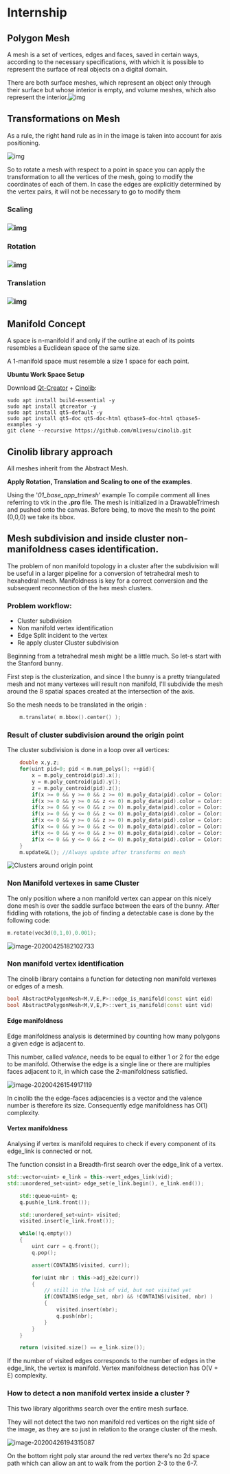 # **Internship**

## Polygon Mesh

A mesh is a set of vertices, edges and faces, saved in certain ways, according to the necessary specifications, with which it is possible to represent the surface of real objects on a digital domain.

There are both surface meshes, which represent an object only through their surface but whose interior is empty, and volume meshes, which also represent the interior.![img](https://lh3.googleusercontent.com/_kXAbpsMUJDNfQXOsZZ9UzRASBpDEYCMEZ2Kw1v88HrShwkw3K6-LXLMLe44CrWd7-5XjJDpLG6lbMI5MQJEmSRzjuHbwO3ZH2A_sg-M6jqMvYokjXXjjdi3ZAfrjHkK8-cWKhXj)

## Transformations on Mesh

As a rule, the right hand rule as in in the image is taken into account for axis positioning.

![img](Internship.assets\righr_hand.png)

So to rotate a mesh with respect to a point in space you can apply the transformation to all the vertices of the mesh, going to modify the coordinates of each of them.
In case the edges are explicitly determined by the vertex pairs, it will not be necessary to go to modify them 

### Scaling

### ![img](https://lh3.googleusercontent.com/ra6A4bfcJl7BZ1gVYiWviqZtxY-9CEY2CEgZ0cWujrZkYztKHGvRB1aa3QDUFcJluRBBeDCpjpa0k_yeBfJI_TwWmrPPyIG-oVTmNAJF7Tln119O3QPGuB7oBRSv3LR7Tonk_q3x)



### Rotation

### ![img](https://lh3.googleusercontent.com/i2f9vqwP43-RG3knpXoxrr2R-mAtFwowzieHN9Y0bBy-MGiy6-96C7sTN37J3e5En18mYX-qJ40QlS9ur-lgOvZaLOZ6VRwvvKQtzTUVtYd-utss_FgmCMYPVRv0mqd68CsrILWi)

### Translation

### ![img](https://lh3.googleusercontent.com/RM_K4gQU5xxmXBbFPRDEW4nox-wUS-TSCINBXDZkyATvzGS7OQ6fHaMZf2PkGLbp2qLEOlYxNyKgGuSzCVaAqEGB4rU-kCIvshq76ziw6e6ZZq78POpj8CQwcZhNRQA4cT6oc2Qb)

## Manifold Concept

A space is n-manifold if and only if the outline at each of its points resembles a Euclidean space of the same size.

A 1-manifold space must resemble a size 1 space for each point.

**Ubuntu Work Space Setup** 

Download [Qt-Creator](https://www.qt.io/download-qt-installer?hsCtaTracking=99d9dd4f-5681-48d2-b096-470725510d34|074ddad0-fdef-4e53-8aa8-5e8a876d6ab4) + [Cinolib](https://github.com/mlivesu/cinolib):

```
sudo apt install build-essential -y
sudo apt install qtcreator -y
sudo apt install qt5-default -y
sudo apt install qt5-doc qt5-doc-html qtbase5-doc-html qtbase5-examples -y
git clone --recursive https://github.com/mlivesu/cinolib.git
```

## Cinolib library approach

All meshes inherit from the Abstract Mesh.

**Apply Rotation, Translation and Scaling to one of the examples**.

Using the '*01_base_app_trimesh*' example 
To compile comment all lines referring to vtk in the **.pro** file.
The mesh is initialized in a DrawableTrimesh and pushed onto the canvas.
Before being, to move the mesh to the point (0,0,0) we take its bbox.



## Mesh subdivision and inside cluster non-manifoldness cases identification.

The problem of non manifold topology in a cluster after the subdivision will be useful in a larger pipeline for a conversion of tetrahedral mesh to hexahedral mesh.
Manifoldness is key for a correct conversion and the subsequent reconnection of the hex mesh clusters.

### Problem workflow:

- Cluster subdivision
- Non manifold vertex identification
- Edge Split incident to the vertex
- Re apply cluster Cluster subdivision

Beginning from a tetrahedral mesh might be a little much. So let-s start with the Stanford bunny.

First step is the clusterization, and since I the bunny is a pretty triangulated mesh and not many vertexes will result non manifold, I'll subdivide the mesh around the 8 spatial spaces created at the intersection of the axis.

So the mesh needs to be translated in the origin :

```c++
    m.translate( m.bbox().center() );
```



### Result of cluster subdivision around the origin point

The cluster subdivision is done in a loop over all vertices:

```c++
    double x,y,z;
    for(uint pid=0; pid < m.num_polys(); ++pid){
        x = m.poly_centroid(pid).x();
        y = m.poly_centroid(pid).y();
        z = m.poly_centroid(pid).z();
        if(x >= 0 && y >= 0 && z >= 0) m.poly_data(pid).color = Color::GREEN();
        if(x >= 0 && y >= 0 && z <= 0) m.poly_data(pid).color = Color::PASTEL_YELLOW();
        if(x >= 0 && y <= 0 && z >= 0) m.poly_data(pid).color = Color::YELLOW();
        if(x >= 0 && y <= 0 && z <= 0) m.poly_data(pid).color = Color::BLUE();
        if(x <= 0 && y >= 0 && z >= 0) m.poly_data(pid).color = Color::PASTEL_PINK();
        if(x <= 0 && y >= 0 && z <= 0) m.poly_data(pid).color = Color::PASTEL_CYAN();
        if(x <= 0 && y <= 0 && z >= 0) m.poly_data(pid).color = Color::PASTEL_ORANGE();
        if(x <= 0 && y <= 0 && z <= 0) m.poly_data(pid).color = Color::PASTEL_VIOLET();
    }
    m.updateGL(); //Always update after transforms on mesh
```

![Clusters around origin point](Internship.assets/clusters_origin.png)



### Non Manifold vertexes in same Cluster

The only position where a non manifold vertex can appear on this nicely done mesh is over the saddle surface between the ears of the bunny.
After fiddling with rotations, the job of finding a detectable case is done by the following code:

```c++
m.rotate(vec3d(0,1,0),0.001);
```

![image-20200425182102733](Internship.assets/saddle_point_marked.png)



### Non manifold vertex identification

The cinolib library contains a function for detecting non manifold vertexes or edges of a mesh.

```c++
bool AbstractPolygonMesh<M,V,E,P>::edge_is_manifold(const uint eid)
bool AbstractPolygonMesh<M,V,E,P>::vert_is_manifold(const uint vid)
```

#### Edge manifoldness

Edge manifoldness analysis is determined by counting how many polygons a given edge is adjacent to.

This number, called *valence*, needs to be equal to either 1 or 2 for the edge to be manifold. Otherwise the edge is a single line or there are multiples faces adjacent to it, in which case the 2-manifoldness satisfied.

![image-20200426154917119](Internship.assets/edge_valence.png)

In cinolib the the edge-faces adjacencies is a vector<uint> and the valence number is therefore its size.
Consequently edge manifoldness has O(1) complexity.

#### Vertex manifoldness

Analysing if vertex is manifold requires to check if every component of its edge_link is connected or not.

The function consist in a Breadth-first search over the edge_link of a vertex.

```c++
std::vector<uint> e_link = this->vert_edges_link(vid);
std::unordered_set<uint> edge_set(e_link.begin(), e_link.end());

    std::queue<uint> q;
    q.push(e_link.front());

    std::unordered_set<uint> visited;
    visited.insert(e_link.front());

    while(!q.empty())
    {
        uint curr = q.front();
        q.pop();

        assert(CONTAINS(visited, curr));

        for(uint nbr : this->adj_e2e(curr))
        {
            // still in the link of vid, but not visited yet
            if(CONTAINS(edge_set, nbr) && !CONTAINS(visited, nbr) )
            {
                visited.insert(nbr);
                q.push(nbr);
            }
        }
    }

    return (visited.size() == e_link.size());
```

If the number of visited edges corresponds to the number of edges in the edge_link, the vertex is manifold.
Vertex manifoldness detection has O(V + E) complexity.

### How to detect a non manifold vertex inside a cluster ?

This two library algorithms search over the entire mesh surface.

They will not detect the two non manifold red vertices on the right side of the image, as they are so just in relation to the orange cluster of the mesh.

![image-20200426194315087](Internship.assets/image-20200426194315087.png)

On the bottom right poly star around the red vertex there's no 2d space path which can allow an ant to walk from the portion 2-3 to the 6-7. 